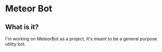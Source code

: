 # Meteor Bot
## What is it?
I'm working on MeteorBot as a project, It's meant to be a general purpose utility bot.

